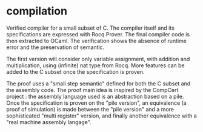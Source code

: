 # compilation
Verified compiler for a small subset of C. The compiler itself and its specifications are expressed with Rocq Prover. The final compiler code is then extracted to OCaml. The verification shows the absence of runtime error and the preservation of semantic.

The first version will consider only variable assignment, with addition and multiplication, using (infinite) nat type from Rocq. More features can be added to the C subset once the specification is proven.

The proof uses a "small step semantic" defined for both the C subset and the assembly code. The proof main idea is inspired by the CompCert project : the assembly language used is an abstraction based on a pile. Once the specification is proven on the "pile version", an equivalence (a proof of simulation) is made between the "pile version" and a more sophisticated "multi register" version, and finally another equivalence with a "real machine assembly langage".
